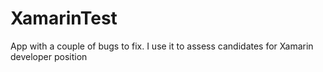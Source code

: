 # XamarinTest
App with a couple of bugs to fix. I use it to assess candidates for Xamarin developer position

